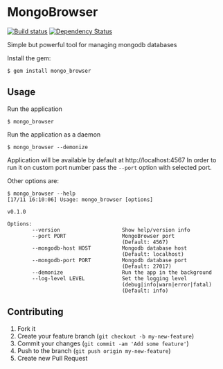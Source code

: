 # MongoBrowser

[![Build status](https://secure.travis-ci.org/lucassus/mongo_browser.png)](http://travis-ci.org/lucassus/mongo_browser)
[![Dependency Status](https://gemnasium.com/lucassus/mongo_browser.png)](http://gemnasium.com/lucassus/mongo_browser)

Simple but powerful tool for managing mongodb databases

Install the gem:

    $ gem install mongo_browser

## Usage

Run the application

    $ mongo_browser

Run the application as a daemon

    $ mongo_browser --demonize

Application will be available by default at http://localhost:4567
In order to run it on custom port number pass the `--port` option with selected port.

Other options are:

    $ mongo_browser --help
    [17/11 16:10:06] Usage: mongo_browser [options]

    v0.1.0

    Options:
            --version                    Show help/version info
            --port PORT                  MongoBrowser port
                                         (Default: 4567)
            --mongodb-host HOST          Mongodb database host
                                         (Default: localhost)
            --mongodb-port PORT          Mongodb database port
                                         (Default: 27017)
            --demonize                   Run the app in the background
            --log-level LEVEL            Set the logging level
                                         (debug|info|warn|error|fatal)
                                         (Default: info)

## Contributing

1. Fork it
2. Create your feature branch (`git checkout -b my-new-feature`)
3. Commit your changes (`git commit -am 'Add some feature'`)
4. Push to the branch (`git push origin my-new-feature`)
5. Create new Pull Request
